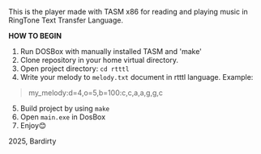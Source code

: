This is the player made with TASM x86 for reading and playing music in RingTone Text Transfer Language.

**HOW TO BEGIN**

1. Run DOSBox with manually installed TASM and 'make'
2. Clone repository in your home virtual directory.
3. Open project directory: `cd rtttl`
4. Write your melody to `melody.txt` document in rtttl language.
Example:
> my_melody:d=4,o=5,b=100:c,c,a,a,g,g,c

5. Build project by using `make`
6. Open `main.exe` in DosBox
7. Enjoy😊



2025, Bardirty
